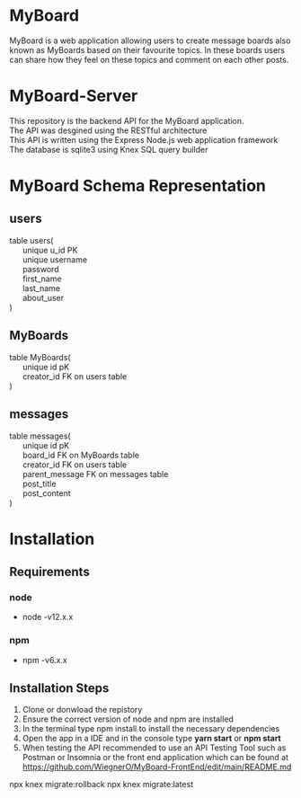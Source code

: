 # MyBoard
MyBoard is a web application allowing users to create message boards also known as MyBoards based on their favourite topics. In these boards users can share how they feel on these topics and comment on each other posts.

# MyBoard-Server
This repository is the backend API for the MyBoard application. <br>
The API was desgined using the RESTful architecture<br>
This API is written using the Express Node.js web application framework <br>
The database is sqlite3 using Knex SQL query builder


# MyBoard Schema Representation

## users
table users(<br>
&nbsp;&nbsp;&nbsp;&nbsp;&nbsp;&nbsp;unique u_id PK <br>
&nbsp;&nbsp;&nbsp;&nbsp;&nbsp;&nbsp;unique username <br>
&nbsp;&nbsp;&nbsp;&nbsp;&nbsp;&nbsp;password <br>
&nbsp;&nbsp;&nbsp;&nbsp;&nbsp;&nbsp;first_name <br>
&nbsp;&nbsp;&nbsp;&nbsp;&nbsp;&nbsp;last_name <br>
&nbsp;&nbsp;&nbsp;&nbsp;&nbsp;&nbsp;about_user<br>
)

## MyBoards
table MyBoards(<br>
&nbsp;&nbsp;&nbsp;&nbsp;&nbsp;&nbsp;unique id pK<br>
&nbsp;&nbsp;&nbsp;&nbsp;&nbsp;&nbsp;creator_id FK on users table <br>
)

## messages
table messages(<br>
&nbsp;&nbsp;&nbsp;&nbsp;&nbsp;&nbsp;unique id pK<br>
&nbsp;&nbsp;&nbsp;&nbsp;&nbsp;&nbsp;board_id FK on MyBoards table <br>
&nbsp;&nbsp;&nbsp;&nbsp;&nbsp;&nbsp;creator_id FK on users table <br>
&nbsp;&nbsp;&nbsp;&nbsp;&nbsp;&nbsp;parent_message FK on messages table <br>
&nbsp;&nbsp;&nbsp;&nbsp;&nbsp;&nbsp;post_title <br>
&nbsp;&nbsp;&nbsp;&nbsp;&nbsp;&nbsp;post_content <br>
)

# Installation
## Requirements
### node
- node -v12.x.x
### npm
- npm -v6.x.x

## Installation Steps
1. Clone or donwload the repistory
2. Ensure the correct version of node and npm are installed
3. In the terminal type npm install to install the necessary dependencies 
4. Open the app in a IDE and in the console type <b>yarn start</b> or <b>npm start</b>
5. When testing the API recommended to use an API Testing Tool such as Postman or Insomnia or the front end application which can be found at https://github.com/WiegnerO/MyBoard-FrontEnd/edit/main/README.md

npx knex migrate:rollback
npx knex migrate:latest

